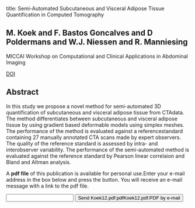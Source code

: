 title: Semi-Automated Subcutaneous and Visceral Adipose Tissue Quantification in Computed Tomography

## M. Koek and F. Bastos Goncalves and D Poldermans and W.J. Niessen and R. Manniesing
MICCAI Workshop on Computational and Clinical Applications in Abdominal Imaging

<a href="https://doi.org/10.1007/978-3-642-28557-8_27">DOI</a>

## Abstract
In this study we propose a novel method for semi-automated 3D quantification of subcutaneous and visceral adipose tissue from CTAdata. The method differentiates between subcutaneous and visceral adipose tissue by using gradient based deformable models using simplex meshes. The performance of the method is evaluated against a referencestandard containing 27 manually annotated CTA scans made by expert observers. The quality of the reference standard is assessed by intra- and interobserver variability. The performance of the semi-automated method is evaluated against the reference standard by Pearson linear correlaion and Bland and Altman analysis.

A <b>pdf file</b> of this publication is available for personal use.Enter your e-mail address in the box below and press the button. You will receive an e-mail message with a link to the pdf file.
<form action="sender.php">  <input type="text" name="email">  <input type="submit" value="Send Koek12.pdf:pdfKoek12.pdf:PDF by e-mail"></form>